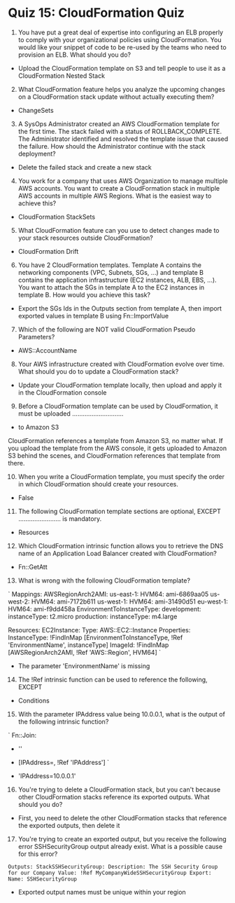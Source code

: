 # Quiz 15: CloudFormation Quiz

1. You have put a great deal of expertise into configuring an ELB properly to comply with your organizational policies using CloudFormation. You would like your snippet of code to be re-used by the teams who need to provision an ELB. What should you do?

- Upload the CloudFormation template on S3 and tell people to use it as a CloudFormation Nested Stack

2. What CloudFormation feature helps you analyze the upcoming changes on a CloudFormation stack update without actually executing them?

- ChangeSets

3. A SysOps Administrator created an AWS CloudFormation template for the first time. The stack failed with a status of ROLLBACK_COMPLETE. The Administrator identified and resolved the template issue that caused the failure. How should the Administrator continue with the stack deployment?

- Delete the failed stack and create a new stack

4. You work for a company that uses AWS Organization to manage multiple AWS accounts. You want to create a CloudFormation stack in multiple AWS accounts in multiple AWS Regions. What is the easiest way to achieve this?

- CloudFormation StackSets

5. What CloudFormation feature can you use to detect changes made to your stack resources outside CloudFormation?

- CloudFormation Drift

6. You have 2 CloudFormation templates. Template A contains the networking components (VPC, Subnets, SGs, ...) and template B contains the application infrastructure (EC2 instances, ALB, EBS, ...). You want to attach the SGs in template A to the EC2 instances in template B. How would you achieve this task?

- Export the SGs Ids in the Outputs section from template A, then import exported values in template B using Fn::ImportValue

7. Which of the following are NOT valid CloudFormation Pseudo Parameters?

- AWS::AccountName

8. Your AWS infrastructure created with CloudFormation evolve over time. What should you do to update a CloudFormation stack?

- Update your CloudFormation template locally, then upload and apply it in the CloudFormation console

9. Before a CloudFormation template can be used by CloudFormation, it must be uploaded .............................

- to Amazon S3

CloudFormation references a template from Amazon S3, no matter what. If you upload the template from the AWS console, it gets uploaded to Amazon S3 behind the scenes, and CloudFormation references that template from there.

10. When you write a CloudFormation template, you must specify the order in which CloudFormation should create your resources.

- False

11. The following CloudFormation template sections are optional, EXCEPT ........................ is mandatory.

- Resources

12. Which CloudFormation intrinsic function allows you to retrieve the DNS name of an Application Load Balancer created with CloudFormation?

- Fn::GetAtt

13. What is wrong with the following CloudFormation template?

`
Mappings:
  AWSRegionArch2AMI:
    us-east-1:
      HVM64: ami-6869aa05
    us-west-2:
      HVM64: ami-7172b611
    us-west-1:
      HVM64: ami-31490d51
    eu-west-1:
      HVM64: ami-f9dd458a
  EnvironmentToInstanceType:
    development:
      instanceType: t2.micro
    production:
      instanceType: m4.large

Resources:
  EC2Instance:
    Type: AWS::EC2::Instance
    Properties:
      InstanceType: !FindInMap [EnvironmentToInstanceType, !Ref 'EnvironmentName', instanceType]
      ImageId: !FindInMap [AWSRegionArch2AMI, !Ref 'AWS::Region', HVM64]
`

- The parameter 'EnvironmentName' is missing

14. The !Ref intrinsic function can be used to reference the following, EXCEPT

- Conditions

15. With the parameter IPAddress value being 10.0.0.1, what is the output of the following intrinsic function?

`
Fn::Join:
  - ''
  - [IPAddress=, !Ref 'IPAddress']
`

- 'IPAddress=10.0.0.1'

16. You're trying to delete a CloudFormation stack, but you can't because other CloudFormation stacks reference its exported outputs. What should you do?

- First, you need to delete the other CloudFormation stacks that reference the exported outputs, then delete it

17. You're trying to create an exported output, but you receive the following error SSHSecurityGroup output already exist. What is a possible cause for this error?

`
Outputs:
  StackSSHSecurityGroup:
    Description: The SSH Security Group for our Company
    Value: !Ref MyCompanyWideSSHSecurityGroup
    Export:
      Name: SSHSecurityGroup
`

- Exported output names must be unique within your region